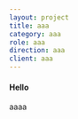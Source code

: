 ```yaml
---
layout: project
title: aaa
category: aaa
role: aaa
direction: aaa
client: aaa
---
```

#### Hello

aaaa



![]()